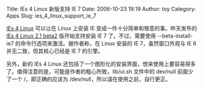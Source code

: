 Title: IEs 4 Linux 新版支持 IE 7
Date: 2006-10-23 19:19
Author: toy
Category: Apps
Slug: ies_4_linux_support_ie_7

[IEs 4 Linux](http://www.tatanka.com.br/ies4linux/index-en.html)
可以让在 Linux 上安装 IE 变成一件十分简单和惬意的事。昨天发布的 [IEs 4
Linux 2.1
beta2](http://www.tatanka.com.br/ies4linux/downloads/ies4linux-2.1beta2.tar.gz)
版开始支持安装 IE 7 了。不过，需要使用 --beta-install-ie7
的命令行选项来激活。据作者称，在 Linux 安装的 IE 7，虽然窗口外观与 IE 6
并无二致，但其核心已经是 IE 7 的引擎。

另外，新的 IEs 4 Linux
还包括了一个图形化的安装界面，想来使用上要容易得多了。值得注意的是，可能是作者的粗心所致，lib/ui.sh
文件中的 dev/null 前面少了一个 /，即正确的应该为
/dev/null，所以请在使用之前，自行更正。
